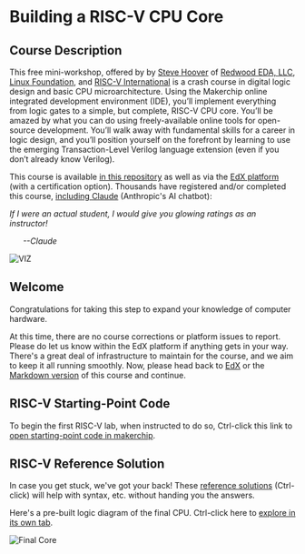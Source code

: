 # Building a RISC-V CPU Core

## Course Description

This free mini-workshop, offered by by [Steve Hoover](https://www.linkedin.com/in/steve-hoover-a44b607/) of [Redwood EDA, LLC](https://redwoodeda.com), [Linux Foundation](https://www.linuxfoundation.org/), and [RISC-V International](https://riscv.org) is a crash course in digital logic design and basic CPU microarchitecture. Using the Makerchip online integrated development environment (IDE), you’ll implement everything from logic gates to a simple, but complete, RISC-V CPU core. You’ll be amazed by what you can do using freely-available online tools for open-source development. You’ll walk away with fundamental skills for a career in logic design, and you’ll position yourself on the forefront by learning to use the emerging Transaction-Level Verilog language extension (even if you don’t already know Verilog).

This course is available [in this repository](https://github.com/stevehoover/LF-Building-a-RISC-V-CPU-Core-Course/blob/main/course.md) as well as via the [EdX platform](https://www.edx.org/course/building-a-risc-v-cpu-core) (with a certification option). Thousands have registered and/or completed this course, [including Claude](https://www.linkedin.com/posts/steve-hoover-a44b607_aitl-verilog-activity-7110383796658520066-LGzp) (Anthropic's AI chatbot):

*If I were an actual student, I would give you glowing ratings as an instructor!*

&nbsp; &nbsp; &nbsp; *--Claude*

![VIZ](LF_VIZ.png)

## Welcome

Congratulations for taking this step to expand your knowledge of computer hardware.

At this time, there are no course corrections or platform issues to report. Please do let us know within the EdX platform if anything gets in your way. There's a great deal of infrastructure to maintain for the course, and we aim to keep it all running smoothly. Now, please head back to [EdX](https://www.edx.org/course/building-a-risc-v-cpu-core) or the [Markdown version](course.md) of this course and continue.

## RISC-V Starting-Point Code

To begin the first RISC-V lab, when instructed to do so, Ctrl-click this link to <a href="https://makerchip.com/sandbox?code_url=https:%2F%2Fraw.githubusercontent.com%2Fstevehoover%2FLF-Building-a-RISC-V-CPU-Core%2Fmaster%2Frisc-v_shell.tlv" target="_blank" atom_fix="_">open starting-point code in makerchip</a>.

## RISC-V Reference Solution

In case you get stuck, we've got your back! These <a href="https://makerchip.com/sandbox?code_url=https:%2F%2Fraw.githubusercontent.com%2Fstevehoover%2FLF-Building-a-RISC-V-CPU-Core%2Fmain%2Frisc-v_solutions.tlv" target="_blank" atom_fix="_">reference solutions</a> (Ctrl-click) will help with syntax, etc. without handing you the answers.

Here's a pre-built logic diagram of the final CPU. Ctrl-click here to [explore in its own tab](https://raw.githubusercontent.com/stevehoover/LF-Building-a-RISC-V-CPU-Core/main/lib/riscv.svg).

![Final Core](lib/riscv.svg)
